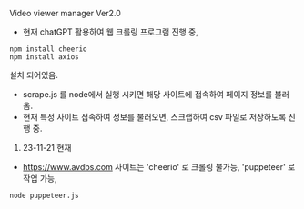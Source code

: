 Video viewer manager Ver2.0

- 현재 chatGPT 활용하여 웹 크롤링 프로그램 진행 중,

```
npm install cheerio
npm install axios
```

설치 되어있음.

- scrape.js 를 node에서 실행 시키면 해당 사이트에 접속하여 페이지 정보를 불러옴.
- 현재 특정 사이트 접속하여 정보를 불러오면, 스크랩하여 csv 파일로 저장하도록 진행 중.

1. 23-11-21 현재
- https://www.avdbs.com 사이트는 'cheerio' 로 크롤링 불가능,
'puppeteer' 로 작업 가능,
```
node puppeteer.js
```